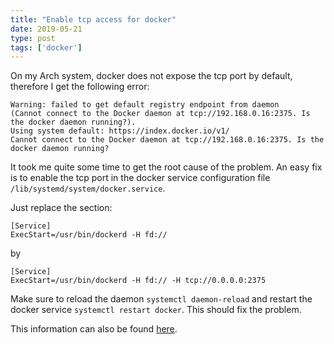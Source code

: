```yaml
---
title: "Enable tcp access for docker"
date: 2019-05-21
type: post
tags: ['docker']
---
```


On my Arch system, docker does not expose the tcp port by default, therefore I get the following error:

```
Warning: failed to get default registry endpoint from daemon
(Cannot connect to the Docker daemon at tcp://192.168.0.16:2375. Is the docker daemon running?).
Using system default: https://index.docker.io/v1/
Cannot connect to the Docker daemon at tcp://192.168.0.16:2375. Is the docker daemon running?
```

It took me quite some time to get the root cause of the problem. An easy fix is to enable the tcp port in the docker
service configuration file `/lib/systemd/system/docker.service`.

Just replace the section:

```
[Service]
ExecStart=/usr/bin/dockerd -H fd://
```

by

```
[Service]
ExecStart=/usr/bin/dockerd -H fd:// -H tcp://0.0.0.0:2375
```

Make sure to reload the daemon `systemctl daemon-reload` and restart the docker service `systemctl restart docker`. This
should fix the problem.

This information can also be found
[here](https://success.docker.com/article/how-do-i-enable-the-remote-api-for-dockerd).
